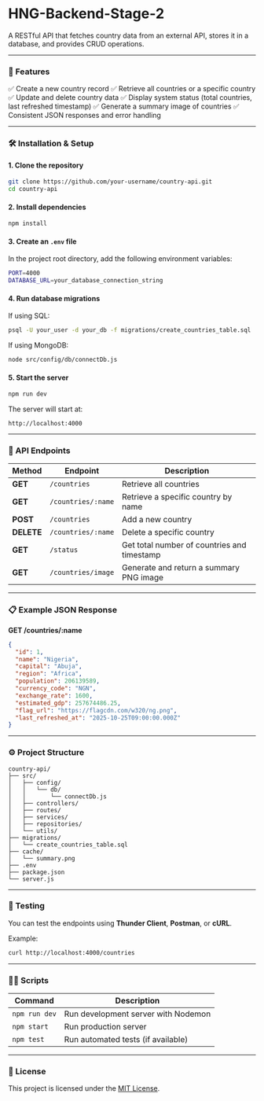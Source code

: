 # HNG-Backend-Stage-2
A RESTful API that fetches country data from an external API, stores it in a database, and provides CRUD operations.

---

### 🚀 Features

✅ Create a new country record
✅ Retrieve all countries or a specific country
✅ Update and delete country data
✅ Display system status (total countries, last refreshed timestamp)
✅ Generate a summary image of countries
✅ Consistent JSON responses and error handling

---

### 🛠️ Installation & Setup

#### 1. Clone the repository

```bash
git clone https://github.com/your-username/country-api.git
cd country-api
```

#### 2. Install dependencies

```bash
npm install
```

#### 3. Create an `.env` file

In the project root directory, add the following environment variables:

```bash
PORT=4000
DATABASE_URL=your_database_connection_string
```

#### 4. Run database migrations

If using SQL:

```bash
psql -U your_user -d your_db -f migrations/create_countries_table.sql
```

If using MongoDB:

```bash
node src/config/db/connectDb.js
```

#### 5. Start the server

```bash
npm run dev
```

The server will start at:

```
http://localhost:4000
```

---

### 📡 API Endpoints

| Method     | Endpoint           | Description                                 |
| ---------- | ------------------ | ------------------------------------------- |
| **GET**    | `/countries`       | Retrieve all countries                      |
| **GET**    | `/countries/:name` | Retrieve a specific country by name         |
| **POST**   | `/countries`       | Add a new country                           |
| **DELETE** | `/countries/:name` | Delete a specific country                   |
| **GET**    | `/status`          | Get total number of countries and timestamp |
| **GET**    | `/countries/image` | Generate and return a summary PNG image     |

---

### 📋 Example JSON Response

**GET /countries/:name**

```json
{
  "id": 1,
  "name": "Nigeria",
  "capital": "Abuja",
  "region": "Africa",
  "population": 206139589,
  "currency_code": "NGN",
  "exchange_rate": 1600,
  "estimated_gdp": 257674486.25,
  "flag_url": "https://flagcdn.com/w320/ng.png",
  "last_refreshed_at": "2025-10-25T09:00:00.000Z"
}
```

---

### ⚙️ Project Structure

```
country-api/
├── src/
│   ├── config/
│   │   └── db/
│   │       └── connectDb.js
│   ├── controllers/
│   ├── routes/
│   ├── services/
│   ├── repositories/
│   └── utils/
├── migrations/
│   └── create_countries_table.sql
├── cache/
│   └── summary.png
├── .env
├── package.json
└── server.js
```

---

### 🧪 Testing

You can test the endpoints using **Thunder Client**, **Postman**, or **cURL**.

Example:

```bash
curl http://localhost:4000/countries
```

---

### 🧑‍💻 Scripts

| Command       | Description                         |
| ------------- | ----------------------------------- |
| `npm run dev` | Run development server with Nodemon |
| `npm start`   | Run production server               |
| `npm test`    | Run automated tests (if available)  |

---

### 🪪 License

This project is licensed under the [MIT License](LICENSE).